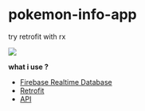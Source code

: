# pokemon-info-app
try retrofit with rx

![](https://i.imgur.com/i4MLJY7l.gif)

<b>what i use ?</b>
<ul>
<li><a href="https://firebase.google.com"/> Firebase Realtime Database </li>
<li><a href="https://github.com/square/retrofit"/> Retrofit </li>
<li><a href="https://github.com/Biuni/PokemonGO-Pokedex"> API </li>
</ul>

